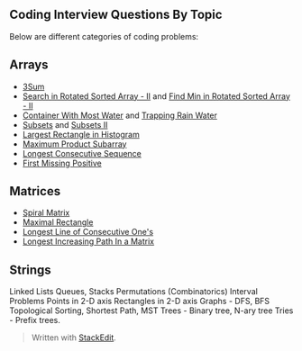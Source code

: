 
## Coding Interview Questions By Topic
Below are different categories of coding problems:

## Arrays

* [3Sum](https://leetcode.com/problems/3sum)
* [Search in Rotated Sorted Array - II](https://leetcode.com/problems/search-in-rotated-sorted-array-ii) and [Find Min in Rotated Sorted Array - II](https://leetcode.com/problems/find-minimum-in-rotated-sorted-array-ii/)
* [Container With Most Water](https://leetcode.com/problems/container-with-most-water) and [Trapping Rain Water](https://leetcode.com/problems/trapping-rain-water)
* [Subsets](https://leetcode.com/problems/subsets) and [Subsets II](https://leetcode.com/problems/subsets-ii)
* [Largest Rectangle in Histogram](https://leetcode.com/problems/largest-rectangle-in-histogram)
* [Maximum Product Subarray](https://leetcode.com/problems/maximum-product-subarray)
* [Longest Consecutive Sequence](https://leetcode.com/problems/longest-consecutive-sequence)
* [First Missing Positive](https://leetcode.com/problems/first-missing-positive)

## Matrices

* [Spiral Matrix](https://leetcode.com/problems/spiral-matrix)
* [Maximal Rectangle](https://leetcode.com/problems/maximal-rectangle)
* [Longest Line of Consecutive One's ](https://leetcode.com/problems/longest-line-of-consecutive-one-in-matrix)
* [Longest Increasing Path In a Matrix](https://leetcode.com/problems/longest-increasing-path-in-a-matrix)

## Strings

Linked Lists
Queues, Stacks
Permutations (Combinatorics)
Interval Problems
Points in 2-D axis
Rectangles in 2-D axis
Graphs - DFS, BFS
Topological Sorting, Shortest Path, MST
Trees - Binary tree, N-ary tree
Tries - Prefix trees.

> Written with [StackEdit](https://stackedit.io/).
<!--stackedit_data:
eyJoaXN0b3J5IjpbLTEwMzk0NjI5NDMsMTE0NzE2MzYxMCwtMT
Q4NzE4MDU0MiwxMTA3NDI0NjYsLTE5NzI3ODQ4MTBdfQ==
-->